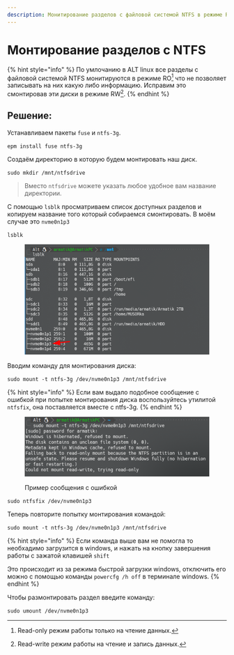 ```yaml
---
description: Монитирование разделов с файловой системой NTFS в режиме RW через консоль.
---
```


# Монтирование разделов с NTFS

{% hint style="info" %}
По умлочанию в ALT linux все разделы с файловой системой NTFS монитируются в режиме RO[^1] что не позволяет записывать на них какую либо информацию. Исправим это смонтировав эти диски в режиме RW[^2].
{% endhint %}

## Решение:

Устанавливаем пакеты `fuse` и `ntfs-3g`.

```
epm install fuse ntfs-3g
```

Создаём директорию в которую будем монтировать наш диск.

```
sudo mkdir /mnt/ntfsdrive
```

> Вместо `ntfsdrive` можете указать любое удобное вам название директории.

С помощью `lsblk` просматриваем список доступных разделов и копируем название того который собираемся смонтировать. В моём случае это `nvme0n1p3`

```
lsblk
```

<figure><img src=".gitbook/assets/image (1).png" alt=""><figcaption></figcaption></figure>

Вводим команду для монтирования диска:

```
sudo mount -t ntfs-3g /dev/nvme0n1p3 /mnt/ntfsdrive
```

{% hint style="info" %}
Если вам выдало подобное сообщение с ошибкой при попытке монтирования диска воспользуйтесь утилитой `ntfsfix`, она поставляется вместе с ntfs-3g.
{% endhint %}

<figure><img src=".gitbook/assets/image (2).png" alt=""><figcaption><p>Пример сообщения с ошибкой</p></figcaption></figure>

```
sudo ntfsfix /dev/nvme0n1p3
```

Теперь повторите попытку монтирования командой:

```
sudo mount -t ntfs-3g /dev/nvme0n1p3 /mnt/ntfsdrive
```

{% hint style="info" %}
Если команда выше вам не помогла то необхадимо загрузится в windows, и нажать на кнопку завершения работы с зажатой клавишей `shift`

Это происходит из за режима быстрой загрузки windows, отключить его можно с помощью команды `powercfg /h off` в терминале windows.&#x20;
{% endhint %}

Чтобы размонтировать раздел введите команду:

```
sudo umount /dev/nvme0n1p3
```

[^1]: Read-only режим работы только на чтение данных.

[^2]: Read-write режим работы на чтение и запись данных.
